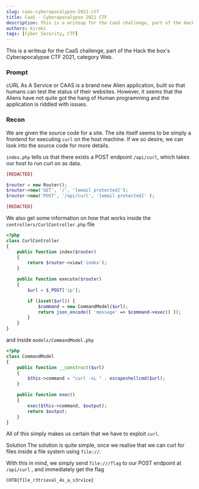 ```yaml
---
slug: caas-cyberapocalypse-2021-ctf
title: CaaS - Cyberapocalypse 2021 CTF
description: This is a writeup for the CaaS challenge, part of the Hack the box's Cyberapocalypse CTF 2021, category Web.
authors: kiroki
tags: [Cyber Security, CTF]
---
```


This is a writeup for the CaaS challenge, part of the Hack the box's Cyberapocalypse CTF 2021, category Web.

### Prompt

cURL As A Service or CAAS is a brand new Alien application, built so that humans can test the status of their websites. However, it seems that the Aliens have not quite got the hang of Human programming and the application is riddled with issues.

<!-- truncate -->

### Recon

We are given the source code for a site. The site itself seems to be simply a frontend for executing `curl` on the host machine. If we so desire, we can look into the source code for more details.

`index.php` tells us that there exists a POST endpoint `/api/curl`, which takes our host to run curl on as data.

```php
[REDACTED]

$router = new Router();
$router->new('GET', '/', '[email protected]');
$router->new('POST', '/api/curl', '[email protected]' );

[REDACTED]
```

We also get some information on how that works inside the  `controllers/CurlController.php` file

```php
<?php
class CurlController
{
    public function index($router)
    {
        return $router->view('index');
    }

    public function execute($router)
    {
        $url = $_POST['ip'];

        if (isset($url)) {
            $command = new CommandModel($url);
            return json_encode([ 'message' => $command->exec() ]);
        }
    }
}
```

and inside `models/CommandModel.php`

```php
<?php
class CommandModel
{
    public function __construct($url)
    {
        $this->command = "curl -sL " . escapeshellcmd($url);
    }

    public function exec()
    {
        exec($this->command, $output);
        return $output;
    }
}
```

All of this simply makes us certain that we have to exploit `curl`.

Solution The solution is quite simple, once we realise that we can curl for files inside a file system using `file://`.

With this in mind, we simply send `file:///flag` to our POST endpoint at `/api/curl` , and immediately get the flag

```
CHTB{f1le_r3trieval_4s_a_s3rv1ce}
```